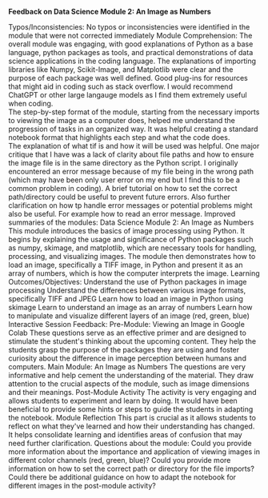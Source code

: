 **Feedback on Data Science Module 2: An Image as Numbers**

Typos/Inconsistencies: No typos or inconsistencies were identified in the module that were not corrected immediately 
Module Comprehension: 
The overall module was engaging, with good explanations of Python as a base language, python packages as tools, and practical demonstrations of data science applications in the coding language. 
The explanations of importing libraries like Numpy, Scikit-Image, and Matplotlib were clear and the purpose of each package was well defined. 
Good plug-ins for resources that might aid in coding such as stack overflow. I would recommend ChatGPT or other large langauge models as I find them extremely useful when coding.  
The step-by-step format of the module, starting from the necessary imports to viewing the image as a computer does, helped me understand the progression of tasks in an organized way. It was helpful creating a standard notebook format that highlights each step and what the code does.  
The explanation of what tif is and how it will be used was helpful. 
One major critique that I have was a lack of clarity about file paths and how to ensure the image file is in the same directory as the Python script. I originally encountered an error message because of my file being in the wrong path (which may have been only user error on my end but I find this to be a common problem in coding). A brief tutorial on how to set the correct path/directory could be useful to prevent future errors. 
Also further clarification on how tp handle error messages or potential problems might also be useful. For example how to read an error message. 
Improved summaries of the modules: 
Data Science Module 2: An Image as Numbers 
This module introduces the basics of image processing using Python. It begins by explaining the usage and significance of Python packages such as numpy, skimage, and matplotlib, which are necessary tools for handling, processing, and visualizing images. The module then demonstrates how to load an image, specifically a TIFF image, in Python and present it as an array of numbers, which is how the computer interprets the image. 
Learning Outcomes/Objectives: 
Understand the use of Python packages in image processing 
Understand the differences between various image formats, specifically TIFF and JPEG 
Learn how to load an image in Python using skimage 
Learn to understand an image as an array of numbers 
Learn how to manipulate and visualize different layers of an image (red, green, blue) 
Interactive Session Feedback: 
Pre-Module: Viewing an Image in Google Colab These questions serve as an effective primer and are designed to stimulate the student's thinking about the upcoming content. They help the students grasp the purpose of the packages they are using and foster curiosity about the difference in image perception between humans and computers. 
Main Module: An Image as Numbers The questions are very informative and help cement the understanding of the material. They draw attention to the crucial aspects of the module, such as image dimensions and their meanings. 
Post-Module Activity The activity is very engaging and allows students to experiment and learn by doing. It would have been beneficial to provide some hints or steps to guide the students in adapting the notebook. 
Module Reflection This part is crucial as it allows students to reflect on what they've learned and how their understanding has changed. It helps consolidate learning and identifies areas of confusion that may need further clarification. 
Questions about the module: 
Could you provide more information about the importance and application of viewing images in different color channels (red, green, blue)? 
Could you provide more information on how to set the correct path or directory for the file imports? 
Could there be additional guidance on how to adapt the notebook for different images in the post-module activity? 
